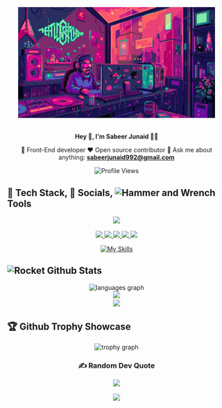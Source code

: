 <div align="center">
		<img src="background.gif" alt="banner-img" height="50%" width="90%" />
</div>
<br/>

<div align="center">
<p><strong>Hey 👋, I'm Sabeer Junaid 👨‍💻</strong></p>


 :dart: Front-End developer :heart: Open source contributor :e-mail: Ask me about anything: **sabeerjunaid992@gmail.com** <br>

<img src="https://komarev.com/ghpvc/?username=Sabeer-Junaid&style=plastic&color=ffffff&label=Profile+Views&color=%23000000" alt="Profile Views">

</div>

<h2> 🥞 Tech Stack, 🎏 Socials, <img src="https://raw.githubusercontent.com/Tarikul-Islam-Anik/Animated-Fluent-Emojis/master/Emojis/Objects/Hammer%20and%20Wrench.png" alt="Hammer and Wrench" width="30" height="30" /> Tools</h2>
<p align="center">
 <a href="">
    <img src="https://skillicons.dev/icons?i=html,css,javascript,tailwindcss,mysql" /><br>
  </a>
  </p>
  <p align="center">
 <a href="https://www.linkedin.com/in/sabeerjunaid">
    <img src="https://skillicons.dev/icons?i=linkedin" />
  </a>	
<a href="https://instagram.com/sabeer_89">
    <img src="https://skillicons.dev/icons?i=instagram" />
  </a>
<a href="https://mail.google.com/mail/u/0/?fs=1&to=sabeerjunaid992@gmail.com&tf=cm">
    <img src="https://skillicons.dev/icons?i=gmail" />
  </a>
<a href="https://codepen.io/Sabeer-Junaid">
    <img src="https://skillicons.dev/icons?i=codepen" />
  </a>
<a href="https://dev.to/sabeerjuniad">
    <img src="https://skillicons.dev/icons?i=devto" /><br>
  </a>
  </p>
  <div align="center">

[![My Skills](https://skillicons.dev/icons?i=vscode,github,visualstudio,sublime)](https://skillicons.dev)

</div>

<h2> <img src="https://raw.githubusercontent.com/Tarikul-Islam-Anik/Animated-Fluent-Emojis/master/Emojis/Travel%20and%20places/Rocket.png" alt="Rocket" width="30" height="30" /> Github Stats</h2>
<div align="center">
   <img src="https://github-readme-stats.vercel.app/api/top-langs?username=sabeer-junaid&locale=en&hide_title=false&layout=compact&card_width=320&langs_count=10&theme=algolia&hide_border=false&order=2" height="150" alt="languages graph"  /><br>
  <img src="https://github-readme-stats.vercel.app/api?username=sabeer-junaid&theme=algolia&show_icons=true&hide_border=false&count_private=true"/> <br>
  <img src="https://github-readme-streak-stats.herokuapp.com/?user=sabeer-junaid&theme=algolia&hide_border=false"/>
</div>

<h2> 🏆 Github Trophy Showcase</h2>
<div align="center">
  <img src="https://github-profile-trophy.vercel.app?username=sabeer-junaid&theme=dark_lover&column=-1&row=1&margin-w=8&margin-h=8&no-bg=true&no-frame=false&order=4" height="150" alt="trophy graph" />
</div>

<div align="center">
	
### ✍️ Random Dev Quote
	
![](https://quotes-github-readme.vercel.app/api?type=horizontal&theme=radical)
</div>

<p align="center">
     <img src="https://capsule-render.vercel.app/api?type=waving&color=gradient&height=100&section=footer"/>
</p>
